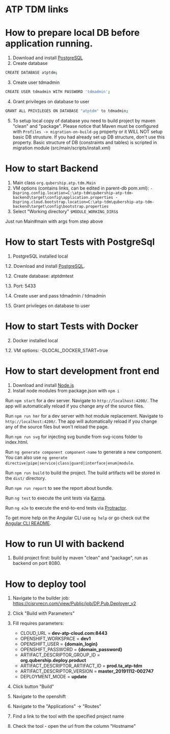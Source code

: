 # ATP TDM links

# How to prepare local DB before application running.
1. Download and install [PostgreSQL](https://www.postgresql.org/download/)
2. Create database
 ```sh 
 CREATE DATABASE atptdm; 
 ```
3. Create user tdmadmin
 ```sh 
 CREATE USER tdmadmin WITH PASSWORD 'tdmadmin';  
 ```
4. Grant privileges on database to user
 ```sh 
 GRANT ALL PRIVILEGES ON DATABASE "atptdm" to tdmadmin;
 ``` 
5. To setup local copy of database you need to build project by maven "clean" and "package".
   Please notice that Maven must be configured with `Profiles -> migration-on-build-pg` property or it WILL NOT setup basic DB strusture. If you had already set up DB structure, don't use this property.
   Basic structure of DB (constraints and tables) is scripted in migration module (src/main/scripts/install.xml)

# How to start Backend

1. Main class `org.qubership.atp.tdm.Main`
2. VM options (contains links, can be edited in parent-db pom.xml):
   `
   -Dspring.config.location=C:\atp-tdm\qubership-atp-tdm-backend\target\config\application.properties
   -Dspring.cloud.bootstrap.location=C:\atp-tdm\qubership-atp-tdm-backend\target\config\bootstrap.properties
   `
3. Select "Working directory" `$MODULE_WORKING_DIRS$`

Just run Main#main with args from step above

# How to start Tests with PostgreSql
1. PostgreSQL installed local

1.2. Download and install [PostgreSQL](https://www.postgresql.org/download/).

1.2. Create database: atptdmtest

1.3. Port: 5433

1.4. Create user and pass tdmadmin / tdmadmin

1.5. Grant privileges on database to user

# How to start Tests with Docker
2. Docker installed local

1.2. VM options: -DLOCAL_DOCKER_START=true

# How to start development front end

1. Download and install [Node.js](https://nodejs.org/en/download/)
2. Install node modules from package.json with `npm i`

Run `npm start` for a dev server. Navigate to `http://localhost:4200/`. The app will automatically reload if you change any of the source files.

Run `npm run hmr` for a dev server with hot module replacement. Navigate to `http://localhost:4200/`. The app will automatically reload if you change any of the source files but won't reload the page.

Run `npm run svg` for injecting svg bundle from svg-icons folder to index.html.

Run `ng generate component component-name` to generate a new component. You can also use `ng generate directive|pipe|service|class|guard|interface|enum|module`.

Run `npm run build` to build the project. The build artifacts will be stored in the `dist/` directory.

Run `npm run report` to see the report about bundle.

Run `ng test` to execute the unit tests via [Karma](https://karma-runner.github.io).

Run `ng e2e` to execute the end-to-end tests via [Protractor](http://www.protractortest.org/).

To get more help on the Angular CLI use `ng help` or go check out the [Angular CLI README](https://github.com/angular/angular-cli/blob/master/README.md).

# How to run UI with backend

1. Build project first: build by maven "clean" and "package", run as backend on port 8080. 

# How to deploy tool

1. Navigate to the builder job: https://cisrvrecn.com/view/Public/job/DP.Pub.Deployer_v2
2. Click "Build with Parameters"
3. Fill requires parameters:

    * CLOUD_URL = **dev-atp-cloud.com:8443**
    * OPENSHIFT_WORKSPACE = **dev1**
    * OPENSHIFT_USER =	**{domain_login}**
    * OPENSHIFT_PASSWORD =	**{domain_password}**
    * ARTIFACT_DESCRIPTOR_GROUP_ID = **org.qubership.deploy.product**
    * ARTIFACT_DESCRIPTOR_ARTIFACT_ID = **prod.ta_atp-tdm**
    * ARTIFACT_DESCRIPTOR_VERSION = **master_20191112-002747**
    * DEPLOYMENT_MODE = **update**

4. Click button "Build"
5. Navigate to the openshift
6. Navigate to the "Applications" -> "Routes"
7. Find a link to the tool with the specified project name
8. Check the tool - open the url from the column "Hostname"
